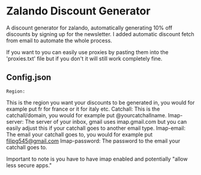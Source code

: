 # Zalando Discount Generator

A discount generator for zalando, automatically generating 10% off discounts by signing up for the newsletter. I added automatic discount fetch from email to automate the whole process.

If you want to you can easily use proxies by pasting them into the 'proxies.txt' file but if you don't it will still work completely fine.

## Config.json
    Region:
This is the region you want your discounts to be generated in, you would for example put fr for france or it for italy etc.
    Catchall:
This is the catchall/domain, you would for example put @yourcatchallname.
    Imap-server:
The server of your inbox, gmail uses imap.gmail.com but you can easily adjust this if your catchall goes to another email type.
    Imap-email:
The email your catchall goes to, you would for example put filipg545@gmail.com
    Imap-password:
The password to the email your catchall goes to.

Important to note is you have to have imap enabled and potentially "allow less secure apps."
